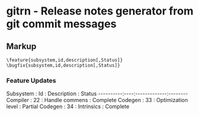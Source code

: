 # gitrn - Release notes generator from git commit messages
## Markup
```
\feature{subsystem,id,description[,Status]}
\bugfix{subsystem,id,description[,Status]}
```
### Feature Updates

Subsystem : Id : Description : Status
----------:----:-------------:--------
Compiler : 22 : Handle commens : Complete
Codegen : 33 : Optimization level : Partial
Codegen : 34 : Intrinsics : Complete
